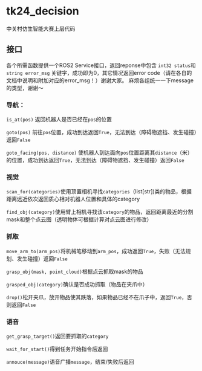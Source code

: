 # tk24_decision
中关村仿生智能大赛上层代码


## 接口
各个所需函数提供一个ROS2 Service接口，返回reponse中包含 `int32 status`和`string error_msg` 关键字，成功即为0，其它情况返回error code（请在各自的文档中说明和附加对应的error_msg！）谢谢大家。
麻烦各组统一一下message的类型，谢谢～

### 导航：
`is_at(pos)` 返回机器人是否已经在`pos`的位置

`goto(pos)` 前往`pos`位置，成功到达返回`True`，无法到达（障碍物遮挡、发生碰撞）返回`False`

`goto_facing(pos, distance)` 使机器人到达面向`pos`位置距离其`distance`（米）的位置，成功到达返回`True`，无法到达（障碍物遮挡、发生碰撞）返回`False`


### 视觉
`scan_for(categories)`使用顶置相机寻找`categories`（list[str])类的物品，根据距离远近依次返回质心相对机器人位置和具体的category

`find_obj(category)`使用臂上相机寻找该`category`的物品，返回距离最近的分割mask和整个点云图（透明物体可根据计算对点云图进行修改）


### 抓取
`move_arm_to(arm_pos)`将机械笔移动到`arm_pos`，成功返回`True`，失败（无法规划、发生碰撞）返回`False`

`grasp_obj(mask, point_cloud)`根据点云抓取mask的物品

`grasped_obj(category)`确认是否成功抓取（物品在夹爪中）

`drop()`松开夹爪，放开物品使其跌落，如果物品已经不在爪子中，返回`True`，否则返回`False`


### 语音
`get_grasp_target()`返回要抓取的`category`

`wait_for_start()`得到任务开始指令后返回

`annouce(message)`语音广播`message`，结束/失败后返回

